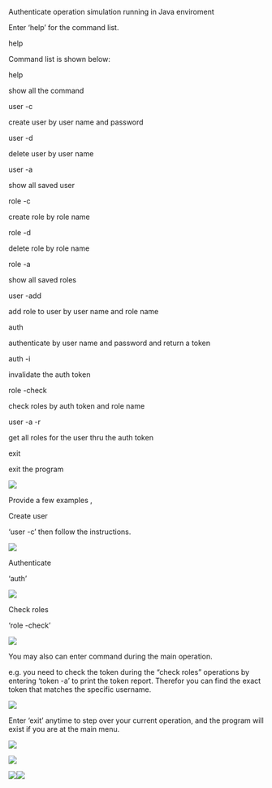 Authenticate operation simulation running in Java enviroment

Enter ‘help’ for the command list.

help

Command list is shown below:

help

show all the command

user -c

create user by user name and password

user -d

delete user by user name

user -a

show all saved user

role -c

create role by role name

role -d

delete role by role name

role -a

show all saved roles

user -add

add role to user by user name and role name

auth

authenticate by user name and password and return a token

auth -i

invalidate the auth token

role -check

check roles by auth token and role name

user -a -r

get all roles for the user thru the auth token

exit

exit the program

![](media/image1.png)

Provide a few examples ,

Create user

‘user -c’ then follow the instructions.

![](media/image2.png)

Authenticate

‘auth’

![](media/image3.png)

Check roles

‘role -check’

![](media/image4.png)

You may also can enter command during the main operation.

e.g. you need to check the token during the “check roles” operations by
entering ‘token -a’ to print the token report. Therefor you can find the
exact token that matches the specific username.

![](media/image5.png)

Enter ‘exit’ anytime to step over your current operation, and the
program will exist if you are at the main menu.

![](media/image6.png)

![](media/image7.png)

![](media/image8.png)![](media/image9.png)
